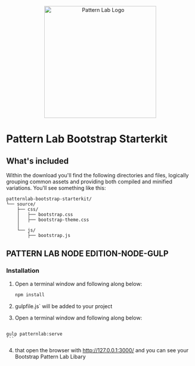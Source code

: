 
<p align="center">
  <img src='/patternlab.png' width="300" alt="Pattern Lab Logo" style="max-width: 100%;" />
</p>

# Pattern Lab Bootstrap Starterkit 

## What's included

Within the download you'll find the following directories and files, logically grouping common assets and providing both compiled and minified variations. You'll see something like this:

```text
patternlab-bootstrap-starterkit/
└── source/
    ├── css/
    │   ├── bootstrap.css
    │   ├── bootstrap-theme.css
    │ 
    └── js/
        ├── bootstrap.js

```

## PATTERN LAB NODE EDITION-NODE-GULP

### Installation

1. Open a terminal window and following along below:
    ```bash
    npm install
    ```
2. gulpfile.js` will be added to your project
     
3.   Open a terminal window and following along below:
     ```bash
    gulp patternlab:serve    
    ```
4.   that open the browser with http://127.0.0.1:3000/ and you can see your Bootstrap Pattern Lab Libary